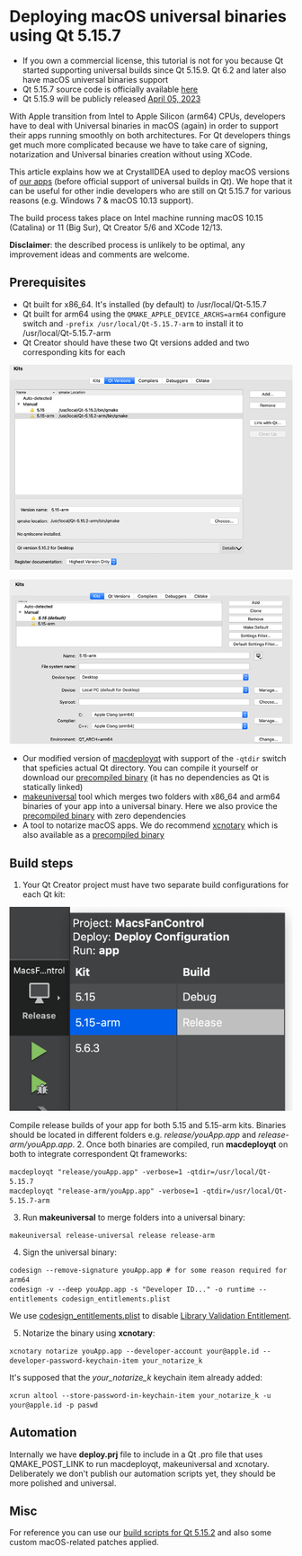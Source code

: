# Deploying macOS universal binaries using Qt 5.15.7

- If you own a commercial license, this tutorial is not for you because Qt started supporting universal builds since Qt 5.15.9. Qt 6.2 and later also have macOS universal binaries support
- Qt 5.15.7 source code is officially available [here](https://download.qt.io/official_releases/qt/5.15/5.15.7/)
- Qt 5.15.9 will be publicly released [April 05, 2023](https://crystalidea.com/blog/qt-5-15-lts-commercial-source-code)

With Apple transition from Intel to Apple Silicon (arm64) CPUs, developers have to deal with Universal binaries in macOS (again) in order to support their apps running smoothly on both architectures. For Qt developers things get much more complicated because we have to take care of signing, notarization and Universal binaries creation without using XCode.

This article explains how we at CrystalIDEA used to deploy macOS versions of [our apps](https://crystalidea.com/) (before official support of universal builds in Qt). We hope that it can be useful for other indie developers who are still on Qt 5.15.7 for various reasons (e.g. Windows 7 & macOS 10.13 support). 

The build process takes place on Intel machine running macOS 10.15 (Catalina) or 11 (Big Sur), Qt Creator 5/6 and XCode 12/13. 

**Disclaimer**: the described process is unlikely to be optimal, any improvement ideas and comments are welcome.

## Prerequisites

- Qt built for x86_64. It's installed (by default) to /usr/local/Qt-5.15.7
- Qt built for arm64 using the `QMAKE_APPLE_DEVICE_ARCHS=arm64` configure switch and `-prefix /usr/local/Qt-5.15.7-arm` to install it to /usr/local/Qt-5.15.7-arm
- Qt Creator should have these two Qt versions added and two corresponding kits for each

![](/screens/qt_versions.png)

![](/screens/qt_kits.png)

- Our modified version of [macdeployqt](macdeployqt_src) with support of the `-qtdir` switch that speficies actual Qt directory. You can compile it yourself or download our [precompiled binary](bin/macdeployqt) (it has no dependencies as Qt is statically linked)
- [makeuniversal](https://github.com/nedrysoft/makeuniversal) tool which merges two folders with  x86_64 and arm64 binaries of your app into a universal binary. Here we also provice the [precompiled binary](bin/makeuniversal) with zero dependencies
- A tool to notarize macOS apps. We do recommend [xcnotary](https://github.com/akeru-inc/xcnotary) which is also available as a [precompiled binary](bin/xcnotary)

## Build steps

1. Your Qt Creator project must have two separate build configurations for each Qt kit:

![](/screens/qt_configurations.png)

Compile release builds of your app for both 5.15 and 5.15-arm kits. Binaries should be located in different folders e.g. *release/youApp.app* and *release-arm/youApp.app*. 
2. Once both binaries are compiled, run **macdeployqt** on both to integrate correspondent Qt frameworks:

`macdeployqt "release/youApp.app" -verbose=1 -qtdir=/usr/local/Qt-5.15.7`\
`macdeployqt "release-arm/youApp.app" -verbose=1 -qtdir=/usr/local/Qt-5.15.7-arm`

3. Run **makeuniversal** to merge folders into a universal binary:

`makeuniversal release-universal release release-arm`

4. Sign the universal binary:

`codesign --remove-signature youApp.app # for some reason required for arm64`\
`codesign -v --deep youApp.app -s "Developer ID..." -o runtime --entitlements codesign_entitlements.plist`

We use [codesign_entitlements.plist](etc/codesign_entitlements.plist) to disable [Library Validation Entitlement](https://developer.apple.com/documentation/bundleresources/entitlements/com_apple_security_cs_disable-library-validation?language=objc).

5. Notarize the binary using **xcnotary**:

`xcnotary notarize youApp.app --developer-account your@apple.id --developer-password-keychain-item your_notarize_k`

It's supposed that the *your_notarize_k* keychain item already added:

`xcrun altool --store-password-in-keychain-item your_notarize_k -u your@apple.id -p paswd`

## Automation

Internally we have **deploy.prj** file to include in a Qt .pro file that uses QMAKE_POST_LINK to run macdeployqt, makeuniversal and xcnotary. Deliberately we don't publish our automation scripts yet, they should be more polished and universal.

## Misc

For reference you can use our [build scripts for Qt 5.15.2](https://github.com/crystalidea/qt-build-tools/tree/master/5.15.2) and also some custom macOS-related patches applied.